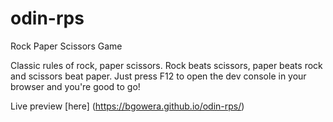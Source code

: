# odin-rps

Rock Paper Scissors Game

Classic rules of rock, paper scissors. Rock beats scissors, paper beats rock and scissors beat paper. Just press F12 to open the dev console in your browser and you're good to go!

Live preview [here] (https://bgowera.github.io/odin-rps/)
